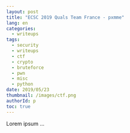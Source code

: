 ```yaml
---
layout: post
title: "ECSC 2019 Quals Team France - pxmme"
lang: en
categories:
  - writeups
tags:
  - security
  - writeups
  - ctf
  - crypto
  - bruteforce
  - pwn
  - misc
  - python
date: 2019/05/23
thumbnail: /images/ctf.png
authorId: p
toc: true
---
```

Lorem ipsum ...

